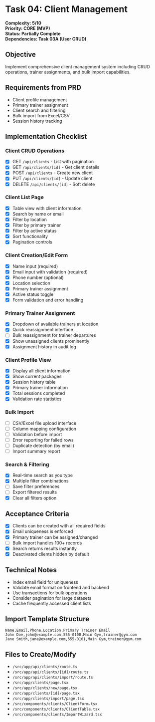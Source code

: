 # Task 04: Client Management

**Complexity: 5/10**  
**Priority: CORE (MVP)**  
**Status: Partially Complete**  
**Dependencies: Task 03A (User CRUD)**

## Objective
Implement comprehensive client management system including CRUD operations, trainer assignments, and bulk import capabilities.

## Requirements from PRD
- Client profile management
- Primary trainer assignment
- Client search and filtering
- Bulk import from Excel/CSV
- Session history tracking

## Implementation Checklist

### Client CRUD Operations
- [x] GET `/api/clients` - List with pagination
- [x] GET `/api/clients/[id]` - Get client details
- [x] POST `/api/clients` - Create new client
- [x] PUT `/api/clients/[id]` - Update client
- [x] DELETE `/api/clients/[id]` - Soft delete

### Client List Page
- [x] Table view with client information
- [x] Search by name or email
- [x] Filter by location
- [x] Filter by primary trainer
- [x] Filter by active status
- [x] Sort functionality
- [x] Pagination controls

### Client Creation/Edit Form
- [x] Name input (required)
- [x] Email input with validation (required)
- [x] Phone number (optional)
- [x] Location selection
- [x] Primary trainer assignment
- [x] Active status toggle
- [x] Form validation and error handling

### Primary Trainer Assignment
- [x] Dropdown of available trainers at location
- [x] Quick reassignment interface
- [ ] Bulk reassignment for trainer departures
- [x] Show unassigned clients prominently
- [x] Assignment history in audit log

### Client Profile View
- [x] Display all client information
- [x] Show current packages
- [x] Session history table
- [x] Primary trainer information
- [x] Total sessions completed
- [x] Validation rate statistics

### Bulk Import
- [ ] CSV/Excel file upload interface
- [ ] Column mapping configuration
- [ ] Validation before import
- [ ] Error reporting for failed rows
- [ ] Duplicate detection (by email)
- [ ] Import summary report

### Search & Filtering
- [x] Real-time search as you type
- [x] Multiple filter combinations
- [ ] Save filter preferences
- [ ] Export filtered results
- [x] Clear all filters option

## Acceptance Criteria
- [x] Clients can be created with all required fields
- [x] Email uniqueness is enforced
- [x] Primary trainer can be assigned/changed
- [ ] Bulk import handles 100+ records
- [x] Search returns results instantly
- [x] Deactivated clients hidden by default

## Technical Notes
- Index email field for uniqueness
- Validate email format on frontend and backend
- Use transactions for bulk operations
- Consider pagination for large datasets
- Cache frequently accessed client lists

## Import Template Structure
```csv
Name,Email,Phone,Location,Primary Trainer Email
John Doe,john@example.com,555-0100,Main Gym,trainer@gym.com
Jane Smith,jane@example.com,555-0101,Main Gym,trainer@gym.com
```

## Files to Create/Modify
- `/src/app/api/clients/route.ts`
- `/src/app/api/clients/[id]/route.ts`
- `/src/app/api/clients/import/route.ts`
- `/src/app/clients/page.tsx`
- `/src/app/clients/new/page.tsx`
- `/src/app/clients/[id]/page.tsx`
- `/src/app/clients/import/page.tsx`
- `/src/components/clients/ClientForm.tsx`
- `/src/components/clients/ClientTable.tsx`
- `/src/components/clients/ImportWizard.tsx`